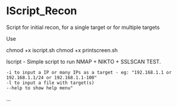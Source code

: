 # IScript_Recon

Script for initial recon, for a single target or for multiple targets


Use

chmod +x iscript.sh
chmod +x printscreen.sh

Iscript - Simple script to run NMAP + NIKTO + SSLSCAN TEST.
	
	-i to input a IP or many IPs as a target - eg: "192.168.1.1 or 192.168.1.1/24 or 192.168.1.1-100"
	-l to input a file with target(s)
	--help to show help menu"

...
